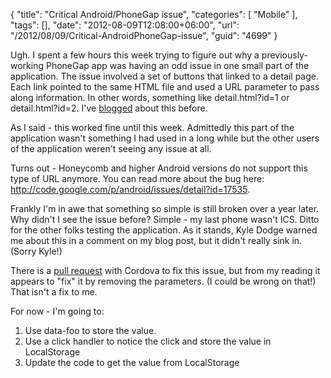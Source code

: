 {
	"title": "Critical Android/PhoneGap issue",
	"categories": [
		"Mobile"
	],
	"tags": [],
	"date": "2012-08-09T12:08:00+06:00",
	"url": "/2012/08/09/Critical-AndroidPhoneGap-issue",
	"guid": "4699"
}

Ugh. I spent a few hours this week trying to figure out why a previously-working PhoneGap app was having an odd issue in one small part of the application. The issue involved a set of buttons that linked to a detail page. Each link pointed to the same HTML file and used a URL parameter to pass along information. In other words, something like detail.html?id=1 or detail.html?id=2. I've <a href="http://www.raymondcamden.com/index.cfm/2012/2/24/Getting-URL-parameters-in-a-jQuery-Mobile-page">blogged</a> about this before.
<!--more-->
As I said - this worked fine until this week. Admittedly this part of the application wasn't something I had used in a long while but the other users of the application weren't seeing any issue at all.

Turns out - Honeycomb and higher Android versions do not support this type of URL anymore. You can read more about the bug here: <a href="http://code.google.com/p/android/issues/detail?id=17535">http://code.google.com/p/android/issues/detail?id=17535</a>. 

Frankly I'm in awe that something so simple is still broken over a year later. Why didn't I see the issue before? Simple - my last phone wasn't ICS. Ditto for the other folks testing the application. As it stands, Kyle Dodge warned me about this in a comment on my blog post, but it didn't really sink in. (Sorry Kyle!) 

There is a <a href="https://github.com/apache/incubator-cordova-android/pull/21">pull request</a> with Cordova to fix this issue, but from my reading it appears to "fix" it by removing the parameters. (I could be wrong on that!) That isn't a fix to me. 

For now - I'm going to:

1) Use data-foo to store the value.
2) Use a click handler to notice the click and store the value in LocalStorage
3) Update the code to get the value from LocalStorage